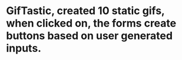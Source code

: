 # GifTastic, created 10 static gifs, when clicked on, the forms create buttons based on user generated inputs.
